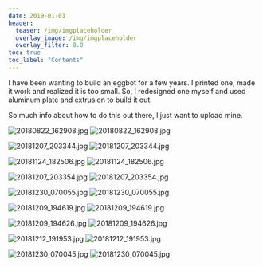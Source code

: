 ```yaml
---
date: 2019-01-01
header:
  teaser: /img/imgplaceholder
  overlay_image: /img/imgplaceholder
  overlay_filter: 0.8
toc: true
toc_label: "Contents"
--- 
```

I have been wanting to build an eggbot for a few years. I printed one, made it
work and realized it is too small. So, I redesigned one myself and used
aluminum plate and extrusion to build it out.

So much info about how to do this out there, I just want to upload mine.

![20180822_162908.jpg](/img/20180822_162908.jpg)
![20180822_162908.jpg](/img/20180822_162908.jpg)

![20181207_203344.jpg](/img/20181207_203344.jpg)
![20181207_203344.jpg](/img/20181207_203344.jpg)

![20181124_182506.jpg](/img/20181124_182506.jpg)
![20181124_182506.jpg](/img/20181124_182506.jpg)

![20181207_203354.jpg](/img/20181207_203354.jpg)
![20181207_203354.jpg](/img/20181207_203354.jpg)

![20181230_070055.jpg](/img/20181230_070055.jpg)
![20181230_070055.jpg](/img/20181230_070055.jpg)

![20181209_194619.jpg](/img/20181209_194619.jpg)
![20181209_194619.jpg](/img/20181209_194619.jpg)

![20181209_194626.jpg](/img/20181209_194626.jpg)
![20181209_194626.jpg](/img/20181209_194626.jpg)

![20181212_191953.jpg](/img/20181212_191953.jpg)
![20181212_191953.jpg](/img/20181212_191953.jpg)

![20181230_070045.jpg](/img/20181230_070045.jpg)
![20181230_070045.jpg](/img/20181230_070045.jpg)

